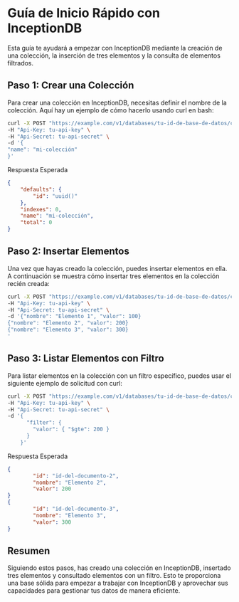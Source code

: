 # Guía de Inicio Rápido con InceptionDB

Esta guía te ayudará a empezar con InceptionDB mediante la creación de una colección, la inserción de tres elementos y
la consulta de elementos filtrados.

## Paso 1: Crear una Colección

Para crear una colección en InceptionDB, necesitas definir el nombre de la colección. Aquí hay un ejemplo de cómo hacerlo usando curl en bash:

```bash
curl -X POST "https://example.com/v1/databases/tu-id-de-base-de-datos/collections" \
-H "Api-Key: tu-api-key" \
-H "Api-Secret: tu-api-secret" \
-d '{
"name": "mi-colección"
}'
```

Respuesta Esperada

```json
{
	"defaults": {
		"id": "uuid()"
	},
	"indexes": 0,
	"name": "mi-colección",
	"total": 0
}
```

## Paso 2: Insertar Elementos

Una vez que hayas creado la colección, puedes insertar elementos en ella. A continuación se muestra cómo insertar tres elementos en la colección recién creada:

```bash
curl -X POST "https://example.com/v1/databases/tu-id-de-base-de-datos/collections/mi-colección/documents" \
-H "Api-Key: tu-api-key" \
-H "Api-Secret: tu-api-secret" \
-d '{"nombre": "Elemento 1", "valor": 100}
{"nombre": "Elemento 2", "valor": 200}
{"nombre": "Elemento 3", "valor": 300}
'
```

## Paso 3: Listar Elementos con Filtro

Para listar elementos en la colección con un filtro específico, puedes usar el siguiente ejemplo de solicitud con curl:

```bash
curl -X POST "https://example.com/v1/databases/tu-id-de-base-de-datos/collections/mi-colección/find" \
-H "Api-Key: tu-api-key" \
-H "Api-Secret: tu-api-secret" \
-d '{
      "filter": {
        "valor": { "$gte": 200 }
      }
    }'
```

Respuesta Esperada


```json
{
		"id": "id-del-documento-2",
		"nombre": "Elemento 2",
		"valor": 200
}
{
		"id": "id-del-documento-3",
		"nombre": "Elemento 3",
		"valor": 300
}
```

## Resumen

Siguiendo estos pasos, has creado una colección en InceptionDB, insertado tres elementos y consultado elementos con un filtro. Esto te proporciona una base sólida para empezar a trabajar con InceptionDB y aprovechar sus capacidades para gestionar tus datos de manera eficiente.
